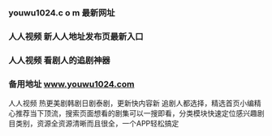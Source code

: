 ### youwu1024.c o m 最新网址
### 人人视频 新人人地址发布页最新入口
### 人人视频 看剧人的追剧神器
### 备用地址 www.youwu1024.com
人人视频 热更美剧韩剧日剧泰剧，更新快内容新 追剧人都选择，精选首页小编精心推荐当下顶流，搜索页面想看的剧集可以一搜即看，分类模块快速定位感兴趣剧目类别，资源全资源清晰而且很全，一个APP轻松搞定
